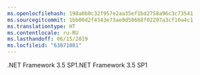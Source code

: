```yaml
---
ms.openlocfilehash: 198a0b0c32f957e2aa35ef1bd2758a96c3c73541
ms.sourcegitcommit: 1bb00d2f4343e73ae8d58668f02297a3cf10a4c1
ms.translationtype: HT
ms.contentlocale: ru-RU
ms.lasthandoff: 06/15/2019
ms.locfileid: "63871081"
---
```

<span data-ttu-id="6faad-101">.NET Framework 3.5 SP1</span><span class="sxs-lookup"><span data-stu-id="6faad-101">.NET Framework 3.5 SP1</span></span>